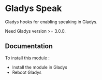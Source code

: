 # Gladys Speak

Gladys hooks for enabling speaking in Gladys.

Need Gladys version >= 3.0.0.

## Documentation

To install this module : 

- Install the module in Gladys
- Reboot Gladys